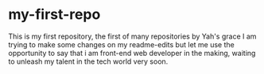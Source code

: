 # my-first-repo
This is my first repository, the first of many repositories by Yah's grace
I am trying to make some changes on my readme-edits but let me use the opportunity to say that i am front-end web developer in the making, waiting to unleash my talent in the tech world very soon.
